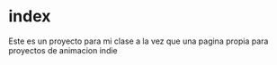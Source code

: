 # index
Este es un proyecto para mi clase a la vez que una pagina propia para proyectos de animacion indie
